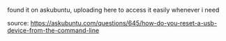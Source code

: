 found it on askubuntu, uploading here to access it easily whenever i need

source:
https://askubuntu.com/questions/645/how-do-you-reset-a-usb-device-from-the-command-line
